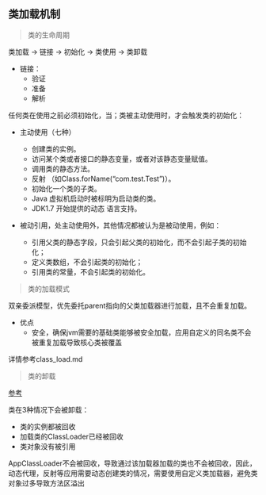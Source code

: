 ## 类加载机制

> 类的生命周期

类加载 -> 链接 -> 初始化 -> 类使用 -> 类卸载

* 链接：
    * 验证
    * 准备
    * 解析

任何类在使用之前必须初始化，当；类被主动使用时，才会触发类的初始化：

* 主动使用（七种）
    * 创建类的实例。
    * 访问某个类或者接口的静态变量，或者对该静态变量赋值。
    * 调用类的静态方法。
    * 反射 （如Class.forName(“com.test.Test”)）。
    * 初始化一个类的子类。
    * Java 虚拟机启动时被标明为启动类的类。
    * JDK1.7 开始提供的动态 语言支持。

* 被动引用，处主动使用外，其他情况都被认为是被动使用，例如：
    * 引用父类的静态字段，只会引起父类的初始化，而不会引起子类的初始化；
    * 定义类数组，不会引起类的初始化；
    * 引用类的常量，不会引起类的初始化。

> 类的加载模式

双亲委派模型，优先委托parent指向的父类加载器进行加载，且不会重复加载。

* 优点
    * 安全，确保jvm需要的基础类能够被安全加载，应用自定义的同名类不会被重复加载导致核心类被覆盖

详情参考class_load.md

> 类的卸载

[参考](https://mp.weixin.qq.com/s/gWYxD7JAo7e6P0nLBbdZGA)

类在3种情况下会被卸载：

* 类的实例都被回收
* 加载类的ClassLoader已经被回收
* 类对象没有被引用

AppClassLoader不会被回收，导致通过该加载器加载的类也不会被回收，因此，动态代理，反射等应用需要动态创建类的情况，需要使用自定义类加载器，避免类对象过多导致方法区溢出


